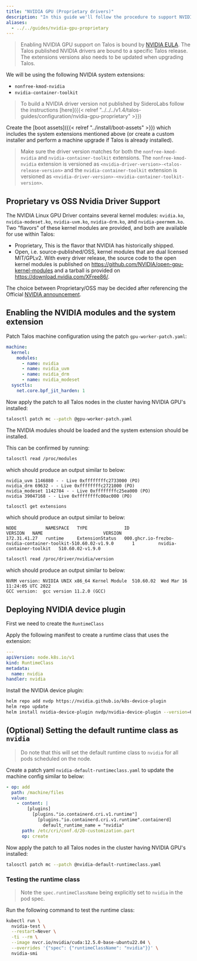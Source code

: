```yaml
---
title: "NVIDIA GPU (Proprietary drivers)"
description: "In this guide we'll follow the procedure to support NVIDIA GPU using proprietary drivers on Talos."
aliases:
  - ../../guides/nvidia-gpu-proprietary
---
```


> Enabling NVIDIA GPU support on Talos is bound by [NVIDIA EULA](https://www.nvidia.com/en-us/drivers/nvidia-license/).
> The Talos published NVIDIA drivers are bound to a specific Talos release.
> The extensions versions also needs to be updated when upgrading Talos.

We will be using the following NVIDIA system extensions:

- `nonfree-kmod-nvidia`
- `nvidia-container-toolkit`

> To build a NVIDIA driver version not published by SideroLabs follow the instructions [here]({{< relref "../../../v1.4/talos-guides/configuration/nvidia-gpu-proprietary" >}})

Create the [boot assets]({{< relref "../install/boot-assets" >}}) which includes the system extensions mentioned above (or create a custom installer and perform a machine upgrade if Talos is already installed).

> Make sure the driver version matches for both the `nonfree-kmod-nvidia` and `nvidia-container-toolkit` extensions.
> The `nonfree-kmod-nvidia` extension is versioned as `<nvidia-driver-version>-<talos-release-version>` and the `nvidia-container-toolkit` extension is versioned as `<nvidia-driver-version>-<nvidia-container-toolkit-version>`.

## Proprietary vs OSS Nvidia Driver Support

The NVIDIA Linux GPU Driver contains several kernel modules: `nvidia.ko`, `nvidia-modeset.ko`, `nvidia-uvm.ko`, `nvidia-drm.ko`, and `nvidia-peermem.ko`.
Two "flavors" of these kernel modules are provided, and both are available for use within Talos:

- Proprietary, This is the flavor that NVIDIA has historically shipped.
- Open, i.e. source-published/OSS, kernel modules that are dual licensed MIT/GPLv2.
  With every driver release, the source code to the open kernel modules is published on https://github.com/NVIDIA/open-gpu-kernel-modules and a tarball is provided on https://download.nvidia.com/XFree86/.

The choice between Proprietary/OSS may be decided after referencing the Official [NVIDIA announcement](https://developer.nvidia.com/blog/nvidia-transitions-fully-towards-open-source-gpu-kernel-modules/).

## Enabling the NVIDIA modules and the system extension

Patch Talos machine configuration using the patch `gpu-worker-patch.yaml`:

```yaml
machine:
  kernel:
    modules:
      - name: nvidia
      - name: nvidia_uvm
      - name: nvidia_drm
      - name: nvidia_modeset
  sysctls:
    net.core.bpf_jit_harden: 1
```

Now apply the patch to all Talos nodes in the cluster having NVIDIA GPU's installed:

```bash
talosctl patch mc --patch @gpu-worker-patch.yaml
```

The NVIDIA modules should be loaded and the system extension should be installed.

This can be confirmed by running:

```bash
talosctl read /proc/modules
```

which should produce an output similar to below:

```text
nvidia_uvm 1146880 - - Live 0xffffffffc2733000 (PO)
nvidia_drm 69632 - - Live 0xffffffffc2721000 (PO)
nvidia_modeset 1142784 - - Live 0xffffffffc25ea000 (PO)
nvidia 39047168 - - Live 0xffffffffc00ac000 (PO)
```

```bash
talosctl get extensions
```

which should produce an output similar to below:

```text
NODE           NAMESPACE   TYPE              ID                                                                 VERSION   NAME                       VERSION
172.31.41.27   runtime     ExtensionStatus   000.ghcr.io-frezbo-nvidia-container-toolkit-510.60.02-v1.9.0       1         nvidia-container-toolkit   510.60.02-v1.9.0
```

```bash
talosctl read /proc/driver/nvidia/version
```

which should produce an output similar to below:

```text
NVRM version: NVIDIA UNIX x86_64 Kernel Module  510.60.02  Wed Mar 16 11:24:05 UTC 2022
GCC version:  gcc version 11.2.0 (GCC)
```

## Deploying NVIDIA device plugin

First we need to create the `RuntimeClass`

Apply the following manifest to create a runtime class that uses the extension:

```yaml
---
apiVersion: node.k8s.io/v1
kind: RuntimeClass
metadata:
  name: nvidia
handler: nvidia
```

Install the NVIDIA device plugin:

```bash
helm repo add nvdp https://nvidia.github.io/k8s-device-plugin
helm repo update
helm install nvidia-device-plugin nvdp/nvidia-device-plugin --version=0.13.0 --set=runtimeClassName=nvidia
```

## (Optional) Setting the default runtime class as `nvidia`

> Do note that this will set the default runtime class to `nvidia` for all pods scheduled on the node.

Create a patch yaml `nvidia-default-runtimeclass.yaml` to update the machine config similar to below:

```yaml
- op: add
  path: /machine/files
  value:
    - content: |
        [plugins]
          [plugins."io.containerd.cri.v1.runtime"]
            [plugins."io.containerd.cri.v1.runtime".containerd]
              default_runtime_name = "nvidia"
      path: /etc/cri/conf.d/20-customization.part
      op: create
```

Now apply the patch to all Talos nodes in the cluster having NVIDIA GPU's installed:

```bash
talosctl patch mc --patch @nvidia-default-runtimeclass.yaml
```

### Testing the runtime class

> Note the `spec.runtimeClassName` being explicitly set to `nvidia` in the pod spec.

Run the following command to test the runtime class:

```bash
kubectl run \
  nvidia-test \
  --restart=Never \
  -ti --rm \
  --image nvcr.io/nvidia/cuda:12.5.0-base-ubuntu22.04 \
  --overrides '{"spec": {"runtimeClassName": "nvidia"}}' \
  nvidia-smi
```
